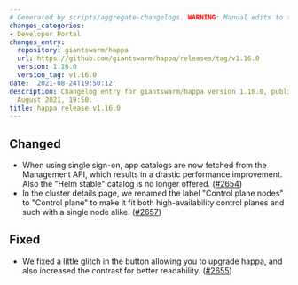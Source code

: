 ```yaml
---
# Generated by scripts/aggregate-changelogs. WARNING: Manual edits to this files will be overwritten.
changes_categories:
- Developer Portal
changes_entry:
  repository: giantswarm/happa
  url: https://github.com/giantswarm/happa/releases/tag/v1.16.0
  version: 1.16.0
  version_tag: v1.16.0
date: '2021-08-24T19:50:12'
description: Changelog entry for giantswarm/happa version 1.16.0, published on 24
  August 2021, 19:50.
title: happa release v1.16.0
---
```


## Changed

- When using single sign-on, app catalogs are now fetched from the Management API, which results in a drastic performance improvement. Also the "Helm stable" catalog is no longer offered. ([#2654](https://github.com/giantswarm/happa/pull/2654))
- In the cluster details page, we renamed the label "Control plane nodes" to "Control plane" to make it fit both high-availability control planes and such with a single node alike. ([#2657](https://github.com/giantswarm/happa/pull/2657))

## Fixed

- We fixed a little glitch in the button allowing you to upgrade happa, and also increased the contrast for better readability. ([#2655](https://github.com/giantswarm/happa/pull/2655))
